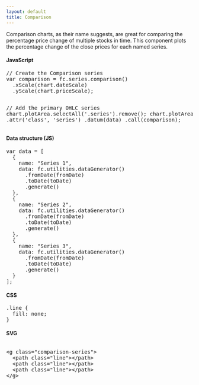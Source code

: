 ```yaml
---
layout: default
title: Comparison
---
```


Comparison charts, as their name suggests, are great for comparing the percentage price change of multiple stocks in time. This component plots the percentage change of the close prices for each named series.

<div id="example_comparison" class="chart"> </div>

<div class="tabs">
  <div>
    <h4>JavaScript</h4>
<pre>
// Create the Comparison series
var comparison = fc.series.comparison()
  .xScale(chart.dateScale)
  .yScale(chart.priceScale);

// Add the primary OHLC series
chart.plotArea.selectAll('.series').remove();
chart.plotArea.append('g')
  .attr('class', 'series')
  .datum(data)
  .call(comparison);
</pre>
  </div>
  <div>
    <h4>Data structure (JS)</h4>
<pre>
var data = [
  {
    name: "Series 1",
    data: fc.utilities.dataGenerator()
      .fromDate(fromDate)
      .toDate(toDate)
      .generate()
  },
  {
    name: "Series 2",
    data: fc.utilities.dataGenerator()
      .fromDate(fromDate)
      .toDate(toDate)
      .generate()
  },
  {
    name: "Series 3",
    data: fc.utilities.dataGenerator()
      .fromDate(fromDate)
      .toDate(toDate)
      .generate()
  }
];
</pre>
  </div>
  <div>
    <h4>CSS</h4>
<pre>
.line { 
  fill: none; 
}
</pre>
  </div>
  <div>
    <h4>SVG</h4>
<xmp>
<g class="comparison-series">
  <path class="line"></path>
  <path class="line"></path>
  <path class="line"></path>
</g>
</xmp>
  </div>
</div>

<script type="text/javascript">
(function(){
  var chart = createPlotArea(dataSeries1, '#example_comparison', false, true);

  var data = [ 
  	{ name: 'Series 1', data: dataSeries1 }, 
  	{ name: 'Series 2', data: dataSeries2 },
  	{ name: 'Series 3', data: dataSeries3 }
  ];

  // Create the Comparison series
  var comparison = fc.series.comparison()
    .xScale(chart.dateScale)
    .yScale(chart.priceScale);

  // Add the primary Comparison series
  chart.plotArea.selectAll('.series').remove();
  chart.plotArea.append('g')
    .attr('class', 'series')
    .datum(data)
    .call(comparison);
}());
</script>
